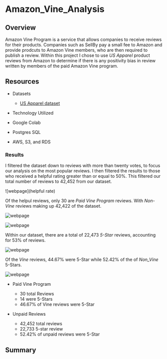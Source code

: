 # Amazon_Vine_Analysis

## Overview

Amazon Vine Program is a service that allows companies to receive reviews for their products.  Companies such as SellBy pay a small fee to Amazon and provide prodcuts to Amazon Vine members, who are then required to publish a review.  Within this project I chose to use *US Apparel* product reviews from Amazon to determine if there is any positivity bias in review written by members of the paid Amazon Vine program.  

## Resources
- Datasets
    - [US Apparel dataset](https://s3.amazonaws.com/amazon-reviews-pds/tsv/index.txt)

- Technology Utilized
 - Google Colab
 - Postgres SQL
 - AWS, S3, and RDS

### Results

I filtered the dataset down to reviews with more than twenty votes, to focus our analysis on the most popular reviews.  I then filtered the results to those who received a helpful rating greater than or equal to 50%.  This filtered our total number of reviews to 42,452 from our dataset.

![webpage](helpful rate)

Of the helpul reviews, only 30 are *Paid Vine Program* reviews.  With *Non-Vine* reviews making up 42,422 of the dataset.

![webpage](vine_yes)

![webpage](vine_no)

Within our dataset, there are a total of 22,473 *5-Star* reviews, accounting for 53% of reviews.

![webpage](5_star_count)

Of the *Vine* reviews, 44.67% were 5-Star while 52.42% of the of *Non_Vine* 5-Stars.

![webpage](5_star_percent)

- Paid Vine Program
    - 30 total Reviews
    - 14 were 5-Stars
    - 46.67% of Vine reviews were 5-Star

- Unpaid Reviews
    - 42,452 total reviews
    - 22,733 5-star review
    - 52.42% of unpaid reviews were 5-Star

## Summary 